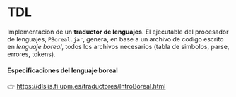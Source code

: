 # TDL

Implementacion de un **traductor de lenguajes**. El ejecutable del procesador de lenguajes, `PBoreal.jar`, genera, en base a un archivo de codigo escrito en _lenguaje boreal_, todos los archivos necesarios (tabla de simbolos, parse, errores, tokens).

#### Especificaciones del lenguaje boreal
👉 https://dlsiis.fi.upm.es/traductores/IntroBoreal.html
